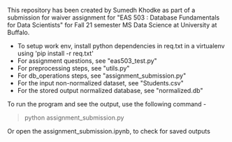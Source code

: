 This repository has been created by Sumedh Khodke as part of a submission for waiver assignment for "EAS 503 : Database Fundamentals for Data Scientists" for Fall 21 semester MS Data Science at University at Buffalo.

 - To setup work env, install python dependencies in req.txt in a virtualenv using 'pip install -r req.txt'
 - For assignment questions, see "eas503_test.py"
 - For preprocessing steps, see "utils.py"
 - For db_operations steps, see "assignment_submission.py"
 - For the input non-normalized dataset, see "Students.csv"
 - For the stored output normalized database, see "normalized.db" 

 To run the program and see the output, use the following command - 
 > python assignment_submission.py

 Or open the assignment_submission.ipynb, to check for saved outputs
 